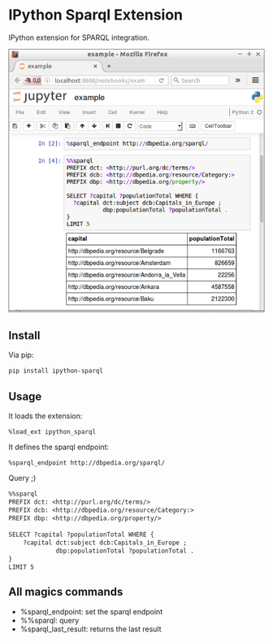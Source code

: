 # IPython Sparql Extension

IPython extension for SPARQL integration.

![IPython SPARQL Extension](query_img.png)

## Install
Via pip:

```bash
pip install ipython-sparql
```

## Usage

It loads the extension:

```
%load_ext ipython_sparql
```

It defines the sparql endpoint:

```
%sparql_endpoint http://dbpedia.org/sparql/
```

Query ;)
```sparql
%%sparql
PREFIX dct: <http://purl.org/dc/terms/>
PREFIX dcb: <http://dbpedia.org/resource/Category:>
PREFIX dbp: <http://dbpedia.org/property/>

SELECT ?capital ?populationTotal WHERE {
    ?capital dct:subject dcb:Capitals_in_Europe ;
             dbp:populationTotal ?populationTotal .
}
LIMIT 5
```

## All magics commands

* %sparql_endpoint: set the sparql endpoint
* %%sparql: query
* %sparql_last_result: returns the last result
